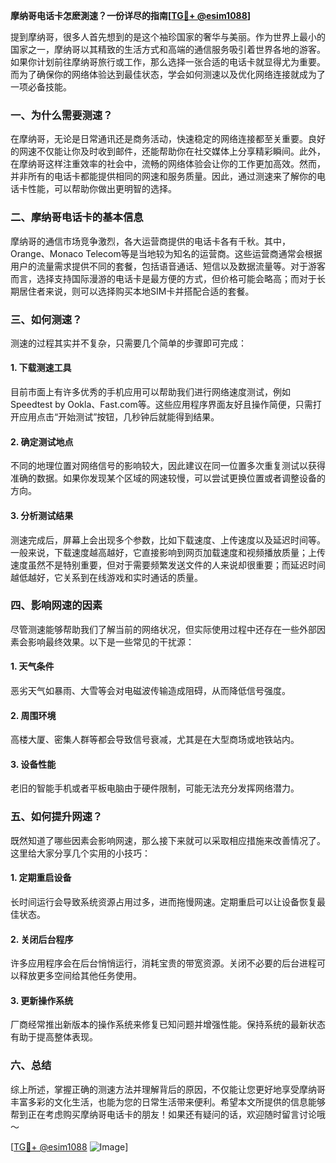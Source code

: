 **摩纳哥电话卡怎麽測速？一份详尽的指南[[TG💪+ @esim1088](https://t.me/s/esim1088)]**

提到摩纳哥，很多人首先想到的是这个袖珍国家的奢华与美丽。作为世界上最小的国家之一，摩纳哥以其精致的生活方式和高端的通信服务吸引着世界各地的游客。如果你计划前往摩纳哥旅行或工作，那么选择一张合适的电话卡就显得尤为重要。而为了确保你的网络体验达到最佳状态，学会如何测速以及优化网络连接就成为了一项必备技能。

### 一、为什么需要测速？

在摩纳哥，无论是日常通讯还是商务活动，快速稳定的网络连接都至关重要。良好的网速不仅能让你及时收到邮件，还能帮助你在社交媒体上分享精彩瞬间。此外，在摩纳哥这样注重效率的社会中，流畅的网络体验会让你的工作更加高效。然而，并非所有的电话卡都能提供相同的网速和服务质量。因此，通过测速来了解你的电话卡性能，可以帮助你做出更明智的选择。

### 二、摩纳哥电话卡的基本信息

摩纳哥的通信市场竞争激烈，各大运营商提供的电话卡各有千秋。其中，Orange、Monaco Telecom等是当地较为知名的运营商。这些运营商通常会根据用户的流量需求提供不同的套餐，包括语音通话、短信以及数据流量等。对于游客而言，选择支持国际漫游的电话卡是最方便的方式，但价格可能会略高；而对于长期居住者来说，则可以选择购买本地SIM卡并搭配合适的套餐。

### 三、如何测速？

测速的过程其实并不复杂，只需要几个简单的步骤即可完成：

#### 1. 下载测速工具
目前市面上有许多优秀的手机应用可以帮助我们进行网络速度测试，例如Speedtest by Ookla、Fast.com等。这些应用程序界面友好且操作简便，只需打开应用点击“开始测试”按钮，几秒钟后就能得到结果。

#### 2. 确定测试地点
不同的地理位置对网络信号的影响较大，因此建议在同一位置多次重复测试以获得准确的数据。如果你发现某个区域的网速较慢，可以尝试更换位置或者调整设备的方向。

#### 3. 分析测试结果
测速完成后，屏幕上会出现多个参数，比如下载速度、上传速度以及延迟时间等。一般来说，下载速度越高越好，它直接影响到网页加载速度和视频播放质量；上传速度虽然不是特别重要，但对于需要频繁发送文件的人来说却很重要；而延迟时间越低越好，它关系到在线游戏和实时通话的质量。

### 四、影响网速的因素

尽管测速能够帮助我们了解当前的网络状况，但实际使用过程中还存在一些外部因素会影响最终效果。以下是一些常见的干扰源：

#### 1. 天气条件
恶劣天气如暴雨、大雪等会对电磁波传输造成阻碍，从而降低信号强度。
  
#### 2. 周围环境
高楼大厦、密集人群等都会导致信号衰减，尤其是在大型商场或地铁站内。
  
#### 3. 设备性能
老旧的智能手机或者平板电脑由于硬件限制，可能无法充分发挥网络潜力。

### 五、如何提升网速？

既然知道了哪些因素会影响网速，那么接下来就可以采取相应措施来改善情况了。这里给大家分享几个实用的小技巧：

#### 1. 定期重启设备
长时间运行会导致系统资源占用过多，进而拖慢网速。定期重启可以让设备恢复最佳状态。

#### 2. 关闭后台程序
许多应用程序会在后台悄悄运行，消耗宝贵的带宽资源。关闭不必要的后台进程可以释放更多空间给其他任务使用。

#### 3. 更新操作系统
厂商经常推出新版本的操作系统来修复已知问题并增强性能。保持系统的最新状态有助于提高整体表现。

### 六、总结

综上所述，掌握正确的测速方法并理解背后的原因，不仅能让您更好地享受摩纳哥丰富多彩的文化生活，也能为您的日常生活带来便利。希望本文所提供的信息能够帮到正在考虑购买摩纳哥电话卡的朋友！如果还有疑问的话，欢迎随时留言讨论哦～

[[TG💪+ @esim1088](https://t.me/s/esim1088) ![Image](https://i.postimg.cc/4NQfJmqS/Snipaste-2025-05-13-00-14-12.png)]